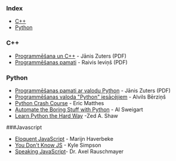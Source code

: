 ### Index

* [C++](#cpp)
* [Python](#python)


### <a id="cpp"></a>C++

* [Programmēšana un C++](http://home.lu.lv/~janiszu/courses/eprg/eprg.all.pdf) - Jānis Zuters (PDF)
* [Programmēšanas pamati](https://likta.lv/wp-content/uploads/2018/12/Programmesanas_gramata_e-versija.pdf) - Raivis Ieviņš (PDF)


### Python

* [Programmēšanas pamati ar valodu Python](http://home.lu.lv/~janiszu/courses/python/python3.pdf) - Jānis Zuters (PDF)
* [Programmēšanas valoda "Python" iesācējiem](https://www.alvils.info/e-gramatas/programmesanas-valoda-python-iesacejiem/) - Alvils Bērziņš
* [Python Crash Course](https://www.booksfree.org/python-crash-course-by-eric-matthes-pdf-free-download/) - Eric Matthes
* [Automate the Boring Stuff with Python](https://automatetheboringstuff.com/) -  Al Sweigart
* [Learn Python the Hard Way](https://learnpythonthehardway.org/python3/) -Zed A. Shaw

###Javascript
* [Eloquent JavaScript](https://www.lapabooks.com/book/eloquent-javascript/) - Marijn Haverbeke
*  [You Don't Know JS](https://github.com/getify/You-Dont-Know-JS) - Kyle Simpson
*  [Speaking JavaScript](http://speakingjs.com/es5/index.html)- Dr. Axel Rauschmayer

